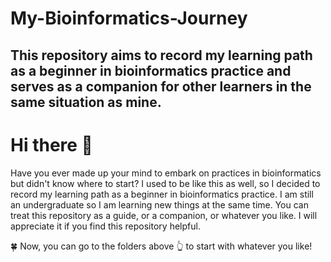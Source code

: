 # My-Bioinformatics-Journey
This repository aims to record my learning path as a beginner in bioinformatics practice and serves as a companion for other learners in the same situation as mine.
---
# Hi there 👋
Have you ever made up your mind to embark on practices in bioinformatics but didn't know where to start? I used to be like this as well, so I decided to record my learning path as a beginner in bioinformatics practice. I am still an undergraduate so I am learning new things at the same time. You can treat this repository as a guide, or a companion, or whatever you like. I will appreciate it if you find this repository helpful.

🍀 Now, you can go to the folders above 👆 to start with whatever you like!
